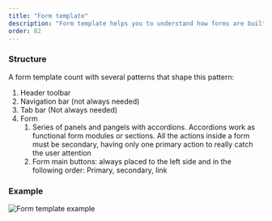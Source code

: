 ```yaml
---
title: "Form template"
description: "Form template helps you to understand how forms are built and composed using Lexicon. This template will allow you to understand how to create any form."
order: 82
---
```


### Structure
A form template count with several patterns that shape this pattern:

1. Header toolbar
2. Navigation bar (not always needed)
3. Tab bar (Not always needed)
4. Form
	1. Series of panels and pangels with accordions. Accordions work as functional form modules or sections. All the actions inside a form must be secondary, having only one primary action to really catch the user attention
	2. Form main buttons: always placed to the left side and in the following order: Primary, secondary, link

### Example

![Form template example](/images/lexicon-1/FormPreview@2x.png)
